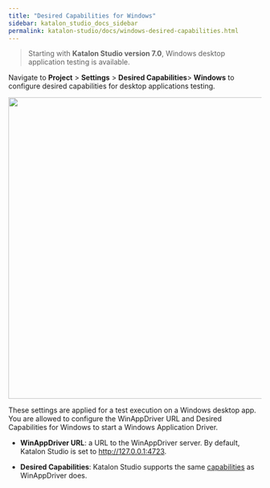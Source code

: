 ```yaml
---
title: "Desired Capabilities for Windows" 
sidebar: katalon_studio_docs_sidebar
permalink: katalon-studio/docs/windows-desired-capabilities.html 
---
```


> Starting with **Katalon Studio version 7.0**, Windows desktop application testing is available.

Navigate to **Project** > **Settings** > **Desired Capabilities**> **Windows** to configure desired capabilities for desktop applications testing.

<img src="https://github.com/katalon-studio/docs-images/raw/master/katalon-studio/docs/windows-desired-capabilities/desired-capa-win.png"  width="796" height="600">

These settings are applied for a test execution on a Windows desktop app. You are allowed to configure the WinAppDriver URL and Desired Capabilities for Windows to start a Windows Application Driver.

* **WinAppDriver URL**: a URL to the WinAppDriver server. By default, Katalon Studio is set to http://127.0.0.1:4723.

* **Desired Capabilities**: Katalon Studio supports the same [capabilities](https://github.com/microsoft/WinAppDriver#supported-capabilities) as WinAppDriver does.
